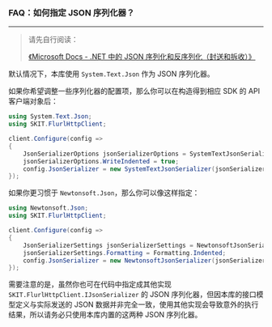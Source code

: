 ﻿### FAQ：如何指定 JSON 序列化器？

---

> 请先自行阅读：
>
> [《Microsoft Docs - .NET 中的 JSON 序列化和反序列化（封送和拆收）》](https://docs.microsoft.com/zh-cn/dotnet/standard/serialization/system-text-json-overview)

默认情况下，本库使用 `System.Text.Json` 作为 JSON 序列化器。

如果你希望调整一些序列化器的配置项，那么你可以在构造得到相应 SDK 的 API 客户端对象后：

```csharp
using System.Text.Json;
using SKIT.FlurlHttpClient;

client.Configure(config =>
{
    JsonSerializerOptions jsonSerializerOptions = SystemTextJsonSerializer.GetDefaultSerializerOptions();
    jsonSerializerOptions.WriteIndented = true;
    config.JsonSerializer = new SystemTextJsonSerializer(jsonSerializerOptions);
});
```

如果你更习惯于 `Newtonsoft.Json`，那么你可以像这样指定：

```csharp
using Newtonsoft.Json;
using SKIT.FlurlHttpClient;

client.Configure(config =>
{
    JsonSerializerSettings jsonSerializerSettings = NewtonsoftJsonSerializer.GetDefaultSerializerSettings();
    jsonSerializerSettings.Formatting = Formatting.Indented;
    config.JsonSerializer = new NewtonsoftJsonSerializer(jsonSerializerSettings);
});
```

需要注意的是，虽然你也可在代码中指定成其他实现 `SKIT.FlurlHttpClient.IJsonSerializer` 的 JSON 序列化器，但因本库的接口模型定义与实际发送的 JSON 数据并非完全一致，使用其他实现会导致意外的执行结果，所以请务必只使用本库内置的这两种 JSON 序列化器。
